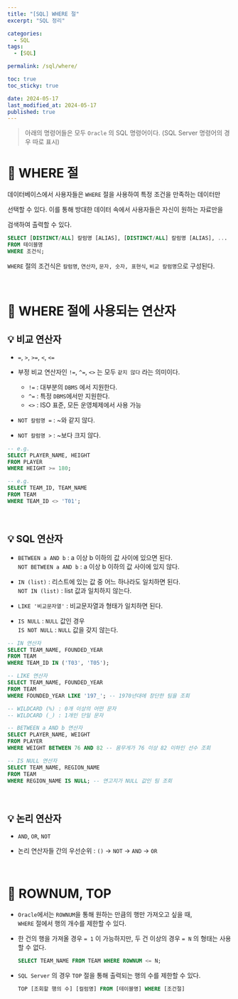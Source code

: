 ```yaml
---
title: "[SQL] WHERE 절"
excerpt: "SQL 정리"

categories:
  - SQL
tags:
  - [SQL]

permalink: /sql/where/

toc: true
toc_sticky: true

date: 2024-05-17
last_modified_at: 2024-05-17
published: true
---
```


> 아래의 명령어들은 모두 `Oracle` 의 SQL 명령어이다. (SQL Server 명령어의 경우 따로 표시)

# 👑 WHERE 절

데이터베이스에서 사용자들은 `WHERE` 절을 사용하여 특정 조건을 만족하는 데이터만 <br>

선택할 수 있다. 이를 통해 방대한 데이터 속에서 사용자들은 자신이 원하는 자료만을 <br>

검색하여 출력할 수 있다.

```sql
SELECT [DISTINCT/ALL] 칼럼명 [ALIAS], [DISTINCT/ALL] 칼럼명 [ALIAS], ...
FROM 테이블명
WHERE 조건식;
```

`WHERE` 절의 조건식은 `칼럼명`, `연산자`, `문자, 숫자, 표현식`, `비교 칼럼명`으로 구성된다.

<br>

# 👑 WHERE 절에 사용되는 연산자

## 💡 비교 연산자

- `=`, `>`, `>=`, `<`, `<=`

- 부정 비교 연산자인 `!=`, `^=`, `<>` 는 모두 `같지 않다` 라는 의미이다.

    + `!=` : 대부분의 `DBMS` 에서 지원한다.
    + `^=` : 특정 `DBMS`에서만 지원한다.
    + `<>` : ISO 표준, 모든 운영체제에서 사용 가능

- `NOT 칼럼명 =` : ~와 같지 않다.

- `NOT 칼럼명 >` : ~보다 크지 않다.

```sql
-- e.g.
SELECT PLAYER_NAME, HEIGHT
FROM PLAYER
WHERE HEIGHT >= 180;

-- e.g.
SELECT TEAM_ID, TEAM_NAME
FROM TEAM
WHERE TEAM_ID <> 'T01';
```

<br>

## 💡 SQL 연산자

- `BETWEEN a AND b` : a 이상 b 이하의 값 사이에 있으면 된다. <br>
  `NOT BETWEEN a AND b` : a 이상 b 이하의 값 사이에 있지 않다.

- `IN (list)` : 리스트에 있는 값 중 어느 하나라도 일치하면 된다. <br>
  `NOT IN (list)` : list 값과 일치하지 않는다.

- `LIKE '비교문자열'` : 비교문자열과 형태가 일치하면 된다.

- `IS NULL` : `NULL` 값인 경우 <br>
  `IS NOT NULL` : `NULL` 값을 갖지 않는다.

```sql
-- IN 연산자
SELECT TEAM_NAME, FOUNDED_YEAR
FROM TEAM
WHERE TEAM_ID IN ('T03', 'T05');

-- LIKE 연산자
SELECT TEAM_NAME, FOUNDED_YEAR
FROM TEAM
WHERE FOUNDED_YEAR LIKE '197_'; -- 1970년대에 창단한 팀을 조회

-- WILDCARD (%) : 0개 이상의 어떤 문자
-- WILDCARD (_) : 1개인 단일 문자

-- BETWEEN a AND b 연산자
SELECT PLAYER_NAME, WEIGHT
FROM PLAYER
WHERE WEIGHT BETWEEN 76 AND 82 -- 몸무게가 76 이상 82 이하인 선수 조회

-- IS NULL 연산자
SELECT TEAM_NAME, REGION_NAME
FROM TEAM
WHERE REGION_NAME IS NULL; -- 연고지가 NULL 값인 팀 조회
```

<br>

## 💡 논리 연산자

- `AND`, `OR`, `NOT`

- 논리 연산자들 간의 우선순위 : `()` → `NOT` → `AND` → `OR`

<br>

# 👑 ROWNUM, TOP

- `Oracle`에서는 `ROWNUM`을 통해 원하는 만큼의 행만 가져오고 싶을 때, <br>
  `WHERE` 절에서 행의 개수를 제한할 수 있다.

- 한 건의 행을 가져올 경우 `= 1` 이 가능하지만, 두 건 이상의 경우 `= N` 의 형태는 사용할 수 없다.

  ```sql
  SELECT TEAM_NAME FROM TEAM WHERE ROWNUM <= N;
  ```

- `SQL Server` 의 경우 `TOP` 절을 통해 출력되는 행의 수를 제한할 수 있다.

  ```sql
  TOP [조회할 행의 수] [컬럼명] FROM [테이블명] WHERE [조건절]
  ```








